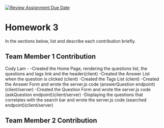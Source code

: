 [![Review Assignment Due Date](https://classroom.github.com/assets/deadline-readme-button-24ddc0f5d75046c5622901739e7c5dd533143b0c8e959d652212380cedb1ea36.svg)](https://classroom.github.com/a/ITxXr-i9)
# Homework 3

In the sections below, list and describe each contribution briefly.

## Team Member 1 Contribution
Cody Lam - 
-Created the Home Page, rendering the questions list, the questions and tags link and the header(client)
-Created the Answer List when the question is clicked (client)
-Created the Tags List (client)
-Created the Answer Form and wrote the server.js code (answerQuestion endpoint)(client/server)
-Created the Question Form and wrote the server.js code (askQuestion endpoint)(client/server)
-Displaying the questions that correlates with the search bar and wrote the server.js code (searched endpoint)(client/server)
## Team Member 2 Contribution
